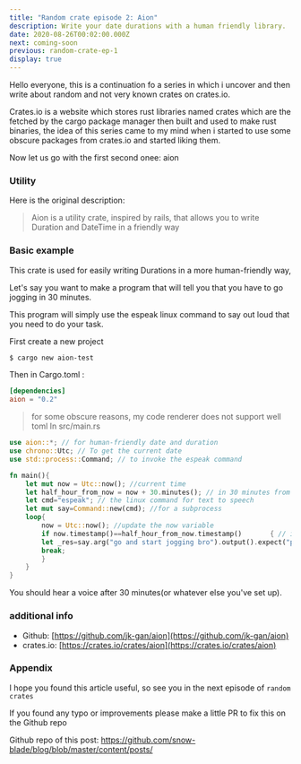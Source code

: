 ```yaml
---
title: "Random crate episode 2: Aion"
description: Write your date durations with a human friendly library.
date: 2020-08-26T00:02:00.000Z
next: coming-soon
previous: random-crate-ep-1
display: true
--- 
```



Hello everyone, this is a continuation fo a series in which i uncover and then write about random and not very known crates on crates.io.

Crates.io is a website which stores rust libraries named crates which are the fetched by the cargo package manager then built and used to make rust binaries, the idea of this series came to my mind when i started to use some obscure packages from crates.io and started liking them.

Now let us go with the first second onee: aion

### Utility

Here is the original description:

> Aion is a utility crate, inspired by rails, that allows you to write Duration and DateTime in a friendly way

### Basic example

This crate is used for easily writing Durations in a more human-friendly way,

Let's say you want to make a program that will tell you that you have to go jogging in 30 minutes.

This program will simply use the espeak linux command to say out loud that you need to do your task.

First create a new project

```sh
$ cargo new aion-test
```

Then in Cargo.toml :

```toml
[dependencies] 
aion = "0.2"
```
> for some obscure reasons, my code renderer does not support well toml
In src/main.rs

```rust
use aion::*; // for human-friendly date and duration
use chrono::Utc; // To get the current date
use std::process::Command; // to invoke the espeak command

fn main(){
    let mut now = Utc::now(); //current time
    let half_hour_from_now = now + 30.minutes(); // in 30 minutes from now, replace it with 2 or one for faster results
    let cmd="espeak"; // the linux command for text to speech
    let mut say=Command::new(cmd); //for a subprocess
    loop{
        now = Utc::now(); //update the now variable
        if now.timestamp()==half_hour_from_now.timestamp()       { // if the current time matches half_hour_from_now 
        let _res=say.arg("go and start jogging bro").output().expect("process failed to execute, maybe espeak isn't present on your system"); //execute the command and watch for errors
        break;
        }
    }
}


```

You should hear a voice after 30 minutes(or whatever else you've set up).

### additional info

- Github: [https://github.com/jk-gan/aion](https://github.com/jk-gan/aion)
- crates.io: [https://crates.io/crates/aion](https://crates.io/crates/aion)

### Appendix

I hope you found this article useful, so see you in the next episode of `random crates`

<p className="tip">If you found any typo or improvements please make a little PR to fix this on the Github repo</p>

Github repo of this post: https://github.com/snow-blade/blog/blob/master/content/posts/